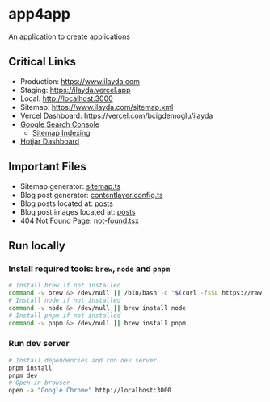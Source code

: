 # app4app

An application to create applications

## Critical Links

- Production: <https://www.ilayda.com>
- Staging: <https://ilayda.vercel.app>
- Local: <http://localhost:3000>
- Sitemap: <https://www.ilayda.com/sitemap.xml>
- Vercel Dashboard: <https://vercel.com/bcigdemoglu/ilayda>
- [Google Search Console](https://search.google.com/u/2/search-console/performance/search-analytics?resource_id=sc-domain%3Ailayda.com)
  - [Sitemap Indexing](https://search.google.com/u/2/search-console/index?resource_id=sc-domain:ilayda.com&pages=SITEMAP&sitemap=https:%2F%2Fwww.ilayda.com%2Fsitemap.xml)
- [Hotjar Dashboard](https://insights.hotjar.com/sites/3813067/dashboard/95jiZm9LTQBKY5RJ5g5h3D-Site-overview)

## Important Files

- Sitemap generator: [sitemap.ts](src/app/sitemap.ts)
- Blog post generator: [contentlayer.config.ts](contentlayer.config.ts)
- Blog posts located at: [posts](posts)
- Blog post images located at: [posts](posts)
- 404 Not Found Page: [not-found.tsx](src/app/not-found.tsx)

## Run locally

### Install required tools: `brew`, `node` and `pnpm`

```bash
# Install brew if not installed
command -v brew &> /dev/null || /bin/bash -c "$(curl -fsSL https://raw.githubusercontent.com/Homebrew/install/HEAD/install.sh)"
# Install node if not installed
command -v node &> /dev/null || brew install node
# Install pnpm if not installed
command -v pnpm &> /dev/null || brew install pnpm
```

### Run dev server

```bash
# Install dependencies and run dev server
pnpm install
pnpm dev
# Open in browser
open -a "Google Chrome" http://localhost:3000
```
